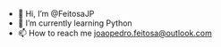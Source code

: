 - 👋 Hi, I’m @FeitosaJP
- 🌱 I’m currently learning Python
- 📫 How to reach me joaopedro.feitosa@outlook.com

<!---
FeitosaJP/FeitosaJP is a ✨ special ✨ repository because its `README.md` (this file) appears on your GitHub profile.
You can click the Preview link to take a look at your changes.
--->
